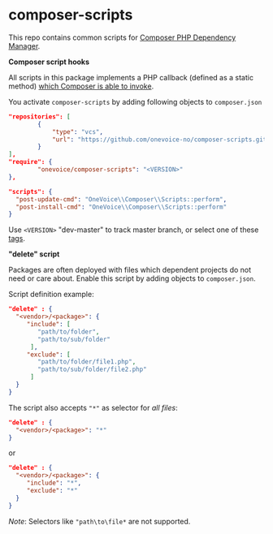 composer-scripts
================

This repo contains common scripts for [Composer PHP Dependency Manager](http://getcomposer.org/).

**Composer script hooks**

All scripts in this package implements a PHP callback (defined as a static method) 
[which Composer is able to invoke](http://getcomposer.org/doc/articles/scripts.md#defining-scripts).

You activate `composer-scripts` by adding following objects to `composer.json`

```json 
"repositories": [
        {
            "type": "vcs",
            "url": "https://github.com/onevoice-no/composer-scripts.git"
        }        
],
"require": {
        "onevoice/composer-scripts": "<VERSION>"
},

"scripts": {
  "post-update-cmd": "OneVoice\\Composer\\Scripts::perform",
  "post-install-cmd": "OneVoice\\Composer\\Scripts::perform"
}
```

Use `<VERSION>` "dev-master" to track master branch, or select one of these 
[tags](https://github.com/onevoice-no/composer-scripts/tags).

**"delete" script**

Packages are often deployed with files which dependent projects do not need or care about. 
Enable this script by adding objects to `composer.json`.

Script definition example:

```json
"delete" : {
  "<vendor>/<package>": { 
     "include": [
        "path/to/folder",
        "path/to/sub/folder"
      ],
     "exclude": [
        "path/to/folder/file1.php",
        "path/to/sub/folder/file2.php"
      ]
  }
}
```

The script also accepts `"*"` as selector for *all files*:

```json
"delete" : {
  "<vendor>/<package>": "*"
}
```

or

```json
"delete" : {
  "<vendor>/<package>": { 
     "include": "*",
     "exclude": "*"
  }
}
```

*Note*: Selectors like `"path\to\file*` are not supported.
